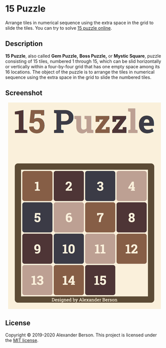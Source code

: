 # 15 Puzzle

Arrange tiles in numerical sequence using the extra space in the grid to slide the tiles.
You can try to solve [15 puzzle online](https://alex-berson.github.io/15-puzzle/).

## Description

**15 Puzzle**, also called **Gem Puzzle,** **Boss Puzzle,** or **Mystic Square**, puzzle consisting of 15 tiles, numbered 1 through 15, which can be slid horizontally or vertically within a four-by-four grid that has one empty space among its 16 locations. The object of the puzzle is to arrange the tiles in numerical sequence using the extra space in the grid to slide the numbered tiles.

## Screenshot

<p align="center">
  <img src="images/screenshot.png" alt="Screenshot">
</p>

## License

Copyright &copy; 2019-2020 Alexander Berson. This project is licensed under the [MIT license](LICENSE.txt "MIT License").

